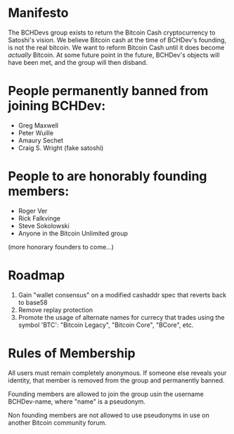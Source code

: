 # Manifesto
The BCHDevs group exists to return the Bitcoin Cash cryptocurrency to Satoshi's vision. We believe Bitcoin cash at the time of BCHDev's founding, is not the real bitcoin. We want to reform Bitcoin Cash until it does become *actually* Bitcoin. At some future point in the future, BCHDev's objects will have been met, and the group will then disband.

# People permanently banned from joining BCHDev:

* Greg Maxwell
* Peter Wuille
* Amaury Sechet
* Craig S. Wright (fake satoshi)

# People to are honorably founding members:

* Roger Ver
* Rick Falkvinge
* Steve Sokolowski
* Anyone in the Bitcoin Unlimited group

(more honorary founders to come...)

# Roadmap

1. Gain "wallet consensus" on a modified cashaddr spec that reverts back to base58
1. Remove replay protection
1. Promote the usage of alternate names for currecy that trades using the symbol 'BTC': "Bitcoin Legacy", "Bitcoin Core", "BCore", etc.

# Rules of Membership

All users must remain completely anonymous. If someone else reveals your identity, that member is removed from the group and permanently banned.

Founding members are allowed to join the group usin the username BCHDev-name, where "name" is a pseudonym.

Non founding members are not allowed to use pseudonyms in use on another Bitcoin community forum.
